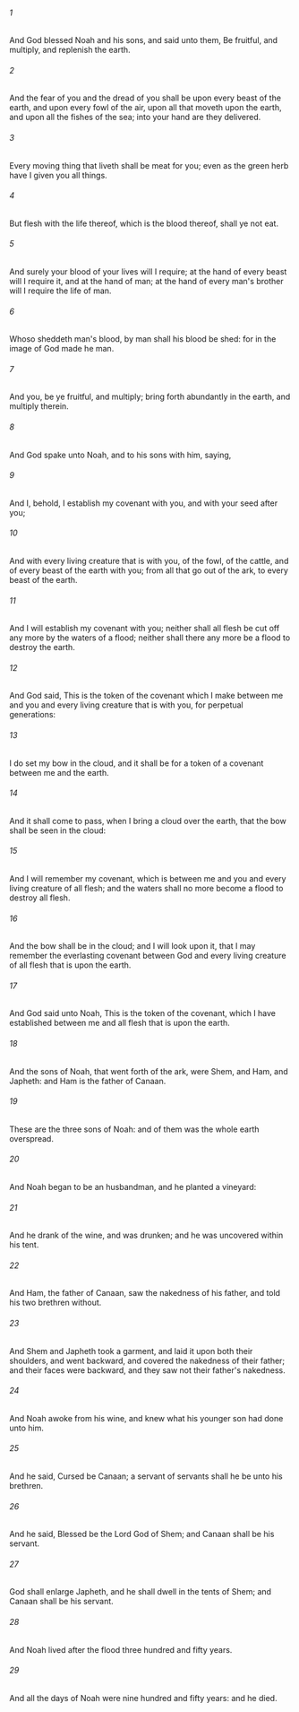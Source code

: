 ###### 1
And God blessed Noah and his sons, and said unto them, Be fruitful, and multiply, and replenish the earth.

###### 2
And the fear of you and the dread of you shall be upon every beast of the earth, and upon every fowl of the air, upon all that moveth upon the earth, and upon all the fishes of the sea; into your hand are they delivered.

###### 3
Every moving thing that liveth shall be meat for you; even as the green herb have I given you all things.

###### 4
But flesh with the life thereof, which is the blood thereof, shall ye not eat.

###### 5
And surely your blood of your lives will I require; at the hand of every beast will I require it, and at the hand of man; at the hand of every man's brother will I require the life of man.

###### 6
Whoso sheddeth man's blood, by man shall his blood be shed: for in the image of God made he man.

###### 7
And you, be ye fruitful, and multiply; bring forth abundantly in the earth, and multiply therein.

###### 8
And God spake unto Noah, and to his sons with him, saying,

###### 9
And I, behold, I establish my covenant with you, and with your seed after you;

###### 10
And with every living creature that is with you, of the fowl, of the cattle, and of every beast of the earth with you; from all that go out of the ark, to every beast of the earth.

###### 11
And I will establish my covenant with you; neither shall all flesh be cut off any more by the waters of a flood; neither shall there any more be a flood to destroy the earth.

###### 12
And God said, This is the token of the covenant which I make between me and you and every living creature that is with you, for perpetual generations:

###### 13
I do set my bow in the cloud, and it shall be for a token of a covenant between me and the earth.

###### 14
And it shall come to pass, when I bring a cloud over the earth, that the bow shall be seen in the cloud:

###### 15
And I will remember my covenant, which is between me and you and every living creature of all flesh; and the waters shall no more become a flood to destroy all flesh.

###### 16
And the bow shall be in the cloud; and I will look upon it, that I may remember the everlasting covenant between God and every living creature of all flesh that is upon the earth.

###### 17
And God said unto Noah, This is the token of the covenant, which I have established between me and all flesh that is upon the earth.

###### 18
And the sons of Noah, that went forth of the ark, were Shem, and Ham, and Japheth: and Ham is the father of Canaan.

###### 19
These are the three sons of Noah: and of them was the whole earth overspread.

###### 20
And Noah began to be an husbandman, and he planted a vineyard:

###### 21
And he drank of the wine, and was drunken; and he was uncovered within his tent.

###### 22
And Ham, the father of Canaan, saw the nakedness of his father, and told his two brethren without.

###### 23
And Shem and Japheth took a garment, and laid it upon both their shoulders, and went backward, and covered the nakedness of their father; and their faces were backward, and they saw not their father's nakedness.

###### 24
And Noah awoke from his wine, and knew what his younger son had done unto him.

###### 25
And he said, Cursed be Canaan; a servant of servants shall he be unto his brethren.

###### 26
And he said, Blessed be the Lord God of Shem; and Canaan shall be his servant.

###### 27
God shall enlarge Japheth, and he shall dwell in the tents of Shem; and Canaan shall be his servant.

###### 28
And Noah lived after the flood three hundred and fifty years.

###### 29
And all the days of Noah were nine hundred and fifty years: and he died.

